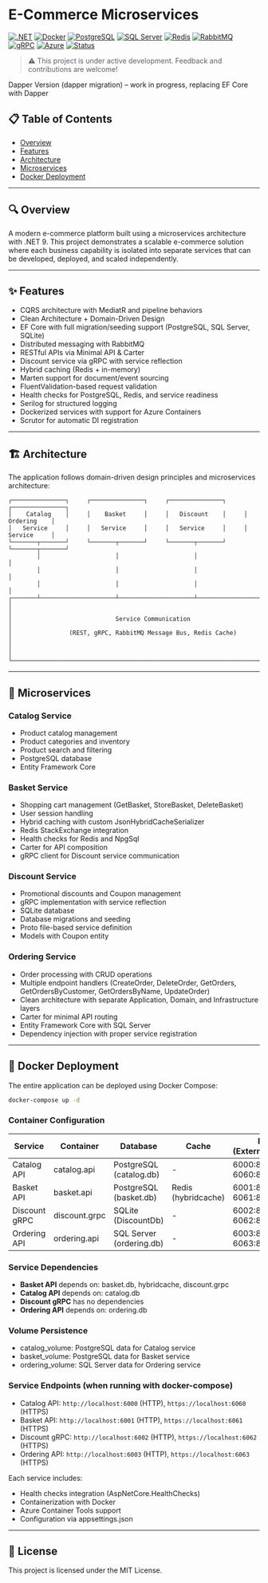 # E-Commerce Microservices

[![.NET](https://img.shields.io/badge/.NET%209-512BD4?style=flat-square&logo=dotnet&logoColor=white)](https://dotnet.microsoft.com/)
[![Docker](https://img.shields.io/badge/Docker-2496ED?style=flat-square&logo=docker&logoColor=white)](https://www.docker.com/)
[![PostgreSQL](https://img.shields.io/badge/PostgreSQL-4169E1?style=flat-square&logo=postgresql&logoColor=white)](https://www.postgresql.org/)
[![SQL Server](https://img.shields.io/badge/SQL%20Server-CC2927?style=flat-square&logo=microsoftsqlserver&logoColor=white)](https://www.microsoft.com/sql-server)
[![Redis](https://img.shields.io/badge/Redis-DC382D?style=flat-square&logo=redis&logoColor=white)](https://redis.io/)
[![RabbitMQ](https://img.shields.io/badge/RabbitMQ-FF6600?style=flat-square&logo=rabbitmq&logoColor=white)](https://www.rabbitmq.com/)
[![gRPC](https://img.shields.io/badge/gRPC-6DB33F?style=flat-square&logo=grpc&logoColor=white)](https://grpc.io/)
[![Azure](https://img.shields.io/badge/Azure%20Containers-0078D4?style=flat-square&logo=azure&logoColor=white)](https://azure.microsoft.com/)
[![Status](https://img.shields.io/badge/Status-Active-yellow?style=flat-square)](#)

> ⚠️ This project is under active development. Feedback and contributions are welcome!

Dapper Version (dapper migration) – work in progress, replacing EF Core with Dapper


## 📋 Table of Contents
- [Overview](#-overview)
- [Features](#-features)
- [Architecture](#-architecture)
- [Microservices](#-microservices)
- [Docker Deployment](#-docker-deployment)

---

## 🔍 Overview

A modern e-commerce platform built using a microservices architecture with .NET 9. This project demonstrates a scalable e-commerce solution where each business capability is isolated into separate services that can be developed, deployed, and scaled independently.

---

## ✨ Features

- CQRS architecture with MediatR and pipeline behaviors
- Clean Architecture + Domain-Driven Design
- EF Core with full migration/seeding support (PostgreSQL, SQL Server, SQLite)
- Distributed messaging with RabbitMQ
- RESTful APIs via Minimal API & Carter
- Discount service via gRPC with service reflection
- Hybrid caching (Redis + in-memory)
- Marten support for document/event sourcing
- FluentValidation-based request validation
- Health checks for PostgreSQL, Redis, and service readiness
- Serilog for structured logging
- Dockerized services with support for Azure Containers
- Scrutor for automatic DI registration

---

## 🏗️ Architecture

The application follows domain-driven design principles and microservices architecture:

```
┌───────────────┐     ┌───────────────┐     ┌───────────────┐     ┌───────────────┐
│    Catalog    │     │    Basket     │     │   Discount    │     │   Ordering    │
│   Service     │     │   Service     │     │   Service     │     │   Service     │
└───────┬───────┘     └───────┬───────┘     └───────┬───────┘     └───────┬───────┘
        │                     │                     │                     │
        │                     │                     │                     │
        │                     │                     │                     │
┌───────┴─────────────────────┴─────────────────────┴─────────────────────┴───────┐
│                                                                                 │
│                             Service Communication                               │
│                (REST, gRPC, RabbitMQ Message Bus, Redis Cache)                  │
│                                                                                 │
└─────────────────────────────────────────────────────────────────────────────────┘
```

---

## 🚀 Microservices

### Catalog Service
- Product catalog management
- Product categories and inventory
- Product search and filtering
- PostgreSQL database
- Entity Framework Core

### Basket Service
- Shopping cart management (GetBasket, StoreBasket, DeleteBasket)
- User session handling
- Hybrid caching with custom JsonHybridCacheSerializer
- Redis StackExchange integration
- Health checks for Redis and NpgSql
- Carter for API composition
- gRPC client for Discount service communication

### Discount Service
- Promotional discounts and Coupon management
- gRPC implementation with service reflection
- SQLite database 
- Database migrations and seeding
- Proto file-based service definition
- Models with Coupon entity

### Ordering Service
- Order processing with CRUD operations
- Multiple endpoint handlers (CreateOrder, DeleteOrder, GetOrders, GetOrdersByCustomer, GetOrdersByName, UpdateOrder)
- Clean architecture with separate Application, Domain, and Infrastructure layers
- Carter for minimal API routing
- Entity Framework Core with SQL Server
- Dependency injection with proper service registration

---

## 🐳 Docker Deployment

The entire application can be deployed using Docker Compose:

```bash
docker-compose up -d
```

### Container Configuration

| Service | Container | Database | Cache | Ports (External:Internal) |
|---------|-----------|----------|-------|--------------------------|
| Catalog API | catalog.api | PostgreSQL (catalog.db) | - | 6000:8080, 6060:8081 |
| Basket API | basket.api | PostgreSQL (basket.db) | Redis (hybridcache) | 6001:8080, 6061:8081 |
| Discount gRPC | discount.grpc | SQLite (DiscountDb) | - | 6002:8080, 6062:8081 |
| Ordering API | ordering.api | SQL Server (ordering.db) | - | 6003:8080, 6063:8081 |

### Service Dependencies
- **Basket API** depends on: basket.db, hybridcache, discount.grpc
- **Catalog API** depends on: catalog.db
- **Discount gRPC** has no dependencies
- **Ordering API** depends on: ordering.db

### Volume Persistence
- catalog_volume: PostgreSQL data for Catalog service
- basket_volume: PostgreSQL data for Basket service
- ordering_volume: SQL Server data for Ordering service

### Service Endpoints (when running with docker-compose)

- Catalog API: `http://localhost:6000` (HTTP), `https://localhost:6060` (HTTPS)
- Basket API: `http://localhost:6001` (HTTP), `https://localhost:6061` (HTTPS)
- Discount gRPC: `http://localhost:6002` (HTTP), `https://localhost:6062` (HTTPS)
- Ordering API: `http://localhost:6003` (HTTP), `https://localhost:6063` (HTTPS)

Each service includes:
- Health checks integration (AspNetCore.HealthChecks)
- Containerization with Docker
- Azure Container Tools support
- Configuration via appsettings.json

---

## 📄 License

This project is licensed under the MIT License.

